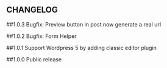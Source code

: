 CHANGELOG
---------

##1.0.3
Bugfix: Preview button in post now generate a real url

##1.0.2
Bugfix: Form Helper

##1.0.1
Support Wordpress 5 by adding classic editor plugin

##1.0.0
Public release

